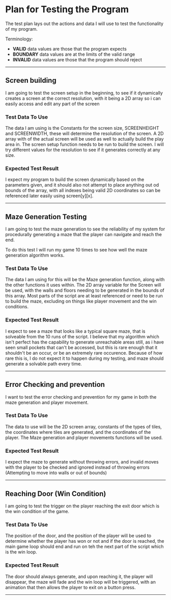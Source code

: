 # Plan for Testing the Program

The test plan lays out the actions and data I will use to test the functionality of my program.

Terminology:

- **VALID** data values are those that the program expects
- **BOUNDARY** data values are at the limits of the valid range
- **INVALID** data values are those that the program should reject

---

## Screen building

I am going to test the screen setup in the beginning, to see if it dynamically creates a screen at the correct resolution, with it being a 2D array so i can easily access and edit any part of the screen

### Test Data To Use

The data I am using is the Constants for the screen size, SCREENHEIGHT and SCREENWIDTH, these will determine the resolution of the screen. A 2D array with of the actual screen will be used as well to actually build the play area in. The screen setup function needs to be run to build the screen.
I will try different values for the resolution to see if it generates correctly at any size.

### Expected Test Result

I expect my program to build the screen dynamically based on the parameters given, and it should also not attempt to place anything out od bounds of the array, with all indexes being valid 2D coordinates so can be referenced later easily using screen[y][x].

---

## Maze Generation Testing

I am going to test the maze generation to see the reliability of my system for procedurally generating a maze that the player can navigate and reach the end.

To do this test I will run my game 10 times to see how well the maze generation algorithm works. 

### Test Data To Use

The data I am using for this will be the Maze generation function, along with the other functions it uses within. The 2D array variable for the Screen will be used, with the walls and floors needing to be generated in the bounds of this array. Most parts of the script are at least referenced or need to be run to build the maze, excluding on things like player movement and the win conditions.

### Expected Test Result

I expect to see a maze that looks like a typical square maze, that is solveable from the 10 runs of the script. I believe that my algorithm which isn't perfect has the capability to generate unreachable areas still, as i have seen small pockets that can't be accessed, but this is rare enough that it shouldn't be an occur, or be an extremely rare occurence. Because of how rare this is, I do not expect it to happen during my testing, and maze should generate a solvable path every time.

---

## Error Checking and prevention

I want to test the error checking and prevention for my game in both the maze generation and player movement.

### Test Data To Use

The data to use will be the 2D screen array, constants of the types of tiles, the coordinates where tiles are generated, and the coordinates of the player. The Maze generation and player movements functions will be used.

### Expected Test Result

I expect the maze to generate without throwing errors, and invalid moves with the player to be checked and ignored instead of throwing errors (Attempting to move into walls or out of bounds)

---

## Reaching Door (Win Condition)

I am going to test the trigger on the player reaching the exit door which is the win condition of the game.

### Test Data To Use

The position of the door, and the position of the player will be used to determine whether the player has won or not and if the door is reached, the main game loop should end and run on teh the next part of the script which is the win loop.

### Expected Test Result

The door should always generate, and upon reaching it, the player will disappear, the maze will fade and the win loop will be triggered, with an animation that then allows the player to exit on a button press.

---


